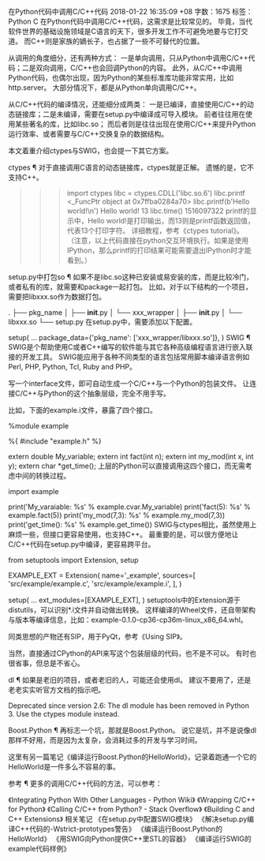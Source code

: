 在Python代码中调用C/C++代码
2018-01-22 16:35:09 +08  字数：1675  标签： Python C
在Python代码中调用C/C++代码，这需求是比较常见的。 毕竟，当代软件世界的基础设施领域是C语言的天下，很多开发工作不可避免地要与它打交道。 而C++则是家族的嫡长子，也占据了一些不可替代的位置。

从调用的角度细分，还有两种方式： 一是单向调用，只从Python中调用C/C++代码；二是双向调用，C/C++也会回调Python的内容。 此外，从C/C++中调用Python代码，也偶尔出现，因为Python的某些标准库功能非常实用，比如http.server。 大部分情况下，都是从Python单向调用C/C++。

从C/C++代码的编译情况，还能细分成两类： 一是已编译，直接使用C/C++的动态链接库；二是未编译，需要在setup.py中编译成可导入模块。 前者往往用在使用某些著名的库，比如libc.so； 而后者则是往往出现在使用C/C++来提升Python运行效率、或者需要与C/C++交换复杂的数据结构。

本文着重介绍ctypes与SWIG，也会提一下其它方案。

ctypes ¶
对于直接调用C语言的动态链接库，ctypes就是正解。 遗憾的是，它不支持C++。

>>> import ctypes
>>> libc = ctypes.CDLL('libc.so.6')
>>> libc.printf
<_FuncPtr object at 0x7ffba0284a70>
>>> libc.printf(b'Hello world!\n')
Hello world!
13
>>> libc.time()
1516097322
printf的显示中，Hello world!是打印输出，而13则是printf函数返回值，代表13个打印字符。 详细教程，参考《ctypes tutorial》。 （注意，以上代码直接在python交互环境执行。如果是使用IPython，那么printf的打印结果可能需要退出IPython时才能看到。）

setup.py中打包so ¶
如果不是libc.so这种已安装或易安装的库，而是比较冷门，或者私有的库，就需要和package一起打包。 比如，对于以下结构的一个项目，需要把libxxx.so作为数据打包。

.
├── pkg_name
│   ├── __init__.py
│   └── xxx_wrapper
│       ├── __init__.py
│       └── libxxx.so
└── setup.py
在setup.py中，需要添加以下配置。

setup(
    ...
    package_data={'pkg_name': ['xxx_wrapper/libxxx.so']},
)
SWIG ¶
SWIG是个帮助使用C或者C++编写的软件能与其它各种高级编程语言进行嵌入联接的开发工具。 SWIG能应用于各种不同类型的语言包括常用脚本编译语言例如Perl, PHP, Python, Tcl, Ruby and PHP。

写一个interface文件，即可自动生成一个C/C++与一个Python的包装文件。 让连接C/C++与Python的这个抽象层级，完全不用手写。

比如，下面的example.i文件，暴露了四个接口。

%module example

%{
#include "example.h"
%}

extern double My_variable;
extern int fact(int n);
extern int my_mod(int x, int y);
extern char *get_time();
上层的Python可以直接调用这四个接口，而无需考虑中间的转换过程。

import example

print('My_varaiable: %s' % example.cvar.My_variable)
print('fact(5): %s' % example.fact(5))
print('my_mod(7,3): %s' % example.my_mod(7,3))
print('get_time(): %s' % example.get_time())
SWIG与ctypes相比，虽然使用上麻烦一些，但接口更容易使用，也支持C++。 最重要的是，可以很方便地让C/C++代码在setup.py中编译，更容易跨平台。

from setuptools import Extension, setup

EXAMPLE_EXT = Extension(
    name='_example',
    sources=[
        'src/example/example.c',
        'src/example/example.i',
    ],
)

setup(
    ...
    ext_modules=[EXAMPLE_EXT],
)
setuptools中的Extension源于distutils，可以识别*.i文件并自动做出转换。 这样编译的Wheel文件，还自带架构与版本等编译信息，比如：example-0.1.0-cp36-cp36m-linux_x86_64.whl。

同类思想的产物还有SIP，用于PyQt，参考《Using SIP》。

当然，直接通过CPython的API来写这个包装层级的代码，也不是不可以。 有时也很省事，但总是不省心。

dl ¶
如果是老旧的项目，或者老旧的人，可能还会使用dl。 建议不要用了，还是老老实实听官方文档的指示吧。

Deprecated since version 2.6: The dl module has been removed in Python 3. Use the ctypes module instead.

Boost.Python ¶
再标志一个坑，那就是Boost.Python。 说它是坑，并不是说像dl那样不好用，而是因为太复杂，会消耗过多的开发与学习时间。

这里有另一篇笔记《编译运行Boost.Python的HelloWorld》，记录着跑通一个它的HelloWorld是一件多么不容易的事。

参考 ¶
更多的调用C/C++代码的方法，可以参考：

《Integrating Python With Other Languages - Python Wiki》
《Wrapping C/C++ for Python》
《Calling C/C++ from Python? - Stack Overflow》
《Building C and C++ Extensions》
相关笔记
《在setup.py中配置SWIG模块》
《解决setup.py编译C++代码的-Wstrict-prototypes警告》
《编译运行Boost.Python的HelloWorld》
《用SWIG向Python提供C++里STL的容器》
《编译运行SWIG的example代码样例》
